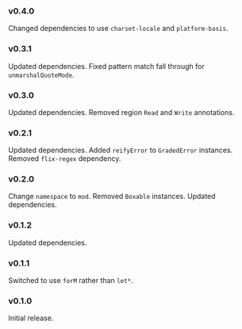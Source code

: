 ### v0.4.0
   Changed dependencies to use `charset-locale` and `platform-basis`.

### v0.3.1
   Updated dependencies.
   Fixed pattern match fall through for `unmarshalQuoteMode`.

### v0.3.0
   Updated dependencies.
   Removed region `Read` and `Write` annotations.

### v0.2.1
   Updated dependencies.
   Added `reifyError` to `GradedError` instances.
   Removed `flix-regex` dependency.

### v0.2.0
   Change `namespace` to `mod`.
   Removed `Boxable` instances.
   Updated dependencies.

### v0.1.2
   Updated dependencies.

### v0.1.1
   Switched to use `forM` rather than `let*`.

### v0.1.0
   Initial release.
